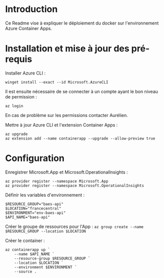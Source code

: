 # Introduction

Ce Readme vise à expliquer le déploiement du docker sur l'environnement Azure Container Apps.

# Installation et mise à jour des pré-requis

Installer Azure CLI :

``` winget install --exact --id Microsoft.AzureCLI ```

Il est ensuite nécessaire de se connecter à un compte ayant le bon niveau de permission :

``` az login ```

En cas de problème sur les permissions contacter Aurélien.

Mettre à jour Azure CLI et l'extension Container Apps :

```
az upgrade
az extension add --name containerapp --upgrade --allow-preview true
```

# Configuration

Enregistrer Microsoft.App et Microsoft.OperationalInsights :
```
az provider register --namespace Microsoft.App
az provider register --namespace Microsoft.OperationalInsights
```

Définir les variables d'environnement :
```
$RESOURCE_GROUP="baes-api"
$LOCATION="francecentral"
$ENVIRONMENT="env-baes-api"
$API_NAME="baes-api"
```

Créer le groupe de ressources pour l'App :
``` az group create --name $RESOURCE_GROUP --location $LOCATION ```

Créer le container :
```
az containerapp up `
    --name $API_NAME `
    --resource-group $RESOURCE_GROUP `
    --location $LOCATION `
    --environment $ENVIRONMENT `
    --source .
```
